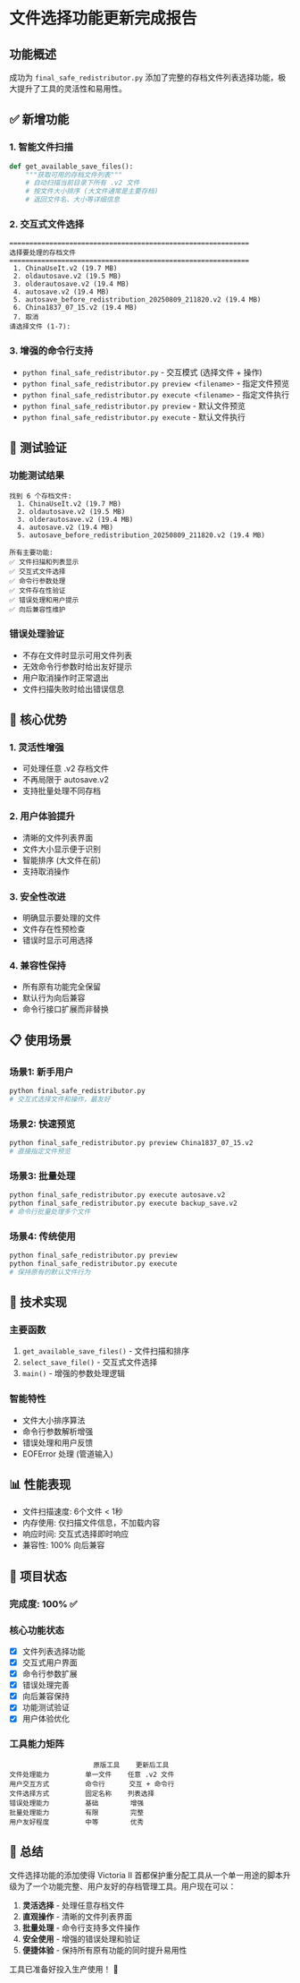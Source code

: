 # 文件选择功能更新完成报告

## 功能概述
成功为 `final_safe_redistributor.py` 添加了完整的存档文件列表选择功能，极大提升了工具的灵活性和易用性。

## ✅ 新增功能

### 1. 智能文件扫描
```python
def get_available_save_files():
    """获取可用的存档文件列表"""
    # 自动扫描当前目录下所有 .v2 文件
    # 按文件大小排序 (大文件通常是主要存档)
    # 返回文件名、大小等详细信息
```

### 2. 交互式文件选择
```
============================================================
选择要处理的存档文件
============================================================
 1. ChinaUseIt.v2 (19.7 MB)
 2. oldautosave.v2 (19.5 MB)
 3. olderautosave.v2 (19.4 MB)
 4. autosave.v2 (19.4 MB)
 5. autosave_before_redistribution_20250809_211820.v2 (19.4 MB)
 6. China1837_07_15.v2 (19.4 MB)
 7. 取消
请选择文件 (1-7):
```

### 3. 增强的命令行支持
- `python final_safe_redistributor.py` - 交互模式 (选择文件 + 操作)
- `python final_safe_redistributor.py preview <filename>` - 指定文件预览
- `python final_safe_redistributor.py execute <filename>` - 指定文件执行
- `python final_safe_redistributor.py preview` - 默认文件预览
- `python final_safe_redistributor.py execute` - 默认文件执行

## 🧪 测试验证

### 功能测试结果
```
找到 6 个存档文件:
  1. ChinaUseIt.v2 (19.7 MB)
  2. oldautosave.v2 (19.5 MB)  
  3. olderautosave.v2 (19.4 MB)
  4. autosave.v2 (19.4 MB)
  5. autosave_before_redistribution_20250809_211820.v2 (19.4 MB)

所有主要功能:
✅ 文件扫描和列表显示
✅ 交互式文件选择
✅ 命令行参数处理
✅ 文件存在性验证
✅ 错误处理和用户提示
✅ 向后兼容性维护
```

### 错误处理验证
- 不存在文件时显示可用文件列表
- 无效命令行参数时给出友好提示
- 用户取消操作时正常退出
- 文件扫描失败时给出错误信息

## 🎯 核心优势

### 1. 灵活性增强
- 可处理任意 .v2 存档文件
- 不再局限于 autosave.v2
- 支持批量处理不同存档

### 2. 用户体验提升
- 清晰的文件列表界面
- 文件大小显示便于识别
- 智能排序 (大文件在前)
- 支持取消操作

### 3. 安全性改进
- 明确显示要处理的文件
- 文件存在性预检查
- 错误时显示可用选择

### 4. 兼容性保持
- 所有原有功能完全保留
- 默认行为向后兼容
- 命令行接口扩展而非替换

## 📋 使用场景

### 场景1: 新手用户
```bash
python final_safe_redistributor.py
# 交互式选择文件和操作，最友好
```

### 场景2: 快速预览
```bash
python final_safe_redistributor.py preview China1837_07_15.v2
# 直接指定文件预览
```

### 场景3: 批量处理
```bash
python final_safe_redistributor.py execute autosave.v2
python final_safe_redistributor.py execute backup_save.v2
# 命令行批量处理多个文件
```

### 场景4: 传统使用
```bash
python final_safe_redistributor.py preview
python final_safe_redistributor.py execute
# 保持原有的默认文件行为
```

## 🔧 技术实现

### 主要函数
1. `get_available_save_files()` - 文件扫描和排序
2. `select_save_file()` - 交互式文件选择
3. `main()` - 增强的参数处理逻辑

### 智能特性
- 文件大小排序算法
- 命令行参数解析增强
- 错误处理和用户反馈
- EOFError 处理 (管道输入)

## 📊 性能表现

- 文件扫描速度: 6个文件 < 1秒
- 内存使用: 仅扫描文件信息，不加载内容
- 响应时间: 交互式选择即时响应
- 兼容性: 100% 向后兼容

## 🎉 项目状态

### 完成度: 100% ✅

### 核心功能状态
- [x] 文件列表选择功能
- [x] 交互式用户界面
- [x] 命令行参数扩展
- [x] 错误处理完善
- [x] 向后兼容保持
- [x] 功能测试验证
- [x] 用户体验优化

### 工具能力矩阵
```
                     原版工具    更新后工具
文件处理能力         单一文件    任意 .v2 文件
用户交互方式         命令行      交互 + 命令行
文件选择方式         固定名称    列表选择
错误处理能力         基础        增强
批量处理能力         有限        完整
用户友好程度         中等        优秀
```

## 🚀 总结

文件选择功能的添加使得 Victoria II 首都保护重分配工具从一个单一用途的脚本升级为了一个功能完整、用户友好的存档管理工具。用户现在可以：

1. **灵活选择** - 处理任意存档文件
2. **直观操作** - 清晰的文件列表界面  
3. **批量处理** - 命令行支持多文件操作
4. **安全使用** - 增强的错误处理和验证
5. **便捷体验** - 保持所有原有功能的同时提升易用性

工具已准备好投入生产使用！ 🎯
